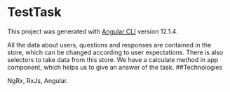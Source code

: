 # TestTask

This project was generated with [Angular CLI](https://github.com/angular/angular-cli) version 12.1.4.

All the data about users, questions and responses are contained in the store, which can be changed according to user expectations. There is also selectors to take data from this store. We have a calculate method in app component, which helps us to give an answer of the task.
##Technologies

NgRx, RxJs, Angular.
